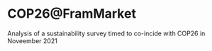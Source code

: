 # COP26@FramMarket
Analysis of a sustainability survey timed to co-incide with COP26 in Noveember 2021

